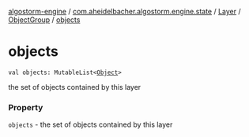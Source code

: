 [algostorm-engine](../../../index.md) / [com.aheidelbacher.algostorm.engine.state](../../index.md) / [Layer](../index.md) / [ObjectGroup](index.md) / [objects](.)

# objects

`val objects: MutableList<`[`Object`](../../-object/index.md)`>`

the set of objects contained by this layer

### Property

`objects` - the set of objects contained by this layer